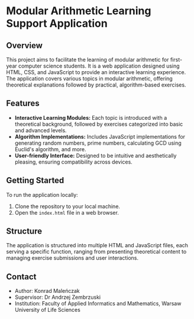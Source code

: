 # Modular Arithmetic Learning Support Application

## Overview

This project aims to facilitate the learning of modular arithmetic for first-year computer science students. It is a web application designed using HTML, CSS, and JavaScript to provide an interactive learning experience. The application covers various topics in modular arithmetic, offering theoretical explanations followed by practical, algorithm-based exercises.

## Features

- **Interactive Learning Modules:** Each topic is introduced with a theoretical background, followed by exercises categorized into basic and advanced levels.
- **Algorithm Implementations:** Includes JavaScript implementations for generating random numbers, prime numbers, calculating GCD using Euclid's algorithm, and more.
- **User-friendly Interface:** Designed to be intuitive and aesthetically pleasing, ensuring compatibility across devices.

## Getting Started

To run the application locally:
1. Clone the repository to your local machine.
2. Open the `index.html` file in a web browser.

## Structure

The application is structured into multiple HTML and JavaScript files, each serving a specific function, ranging from presenting theoretical content to managing exercise submissions and user interactions.

## Contact
- Author: Konrad Maleńczak
- Supervisor: Dr Andrzej Zembrzuski
- Institution: Faculty of Applied Informatics and Mathematics, Warsaw University of Life Sciences
